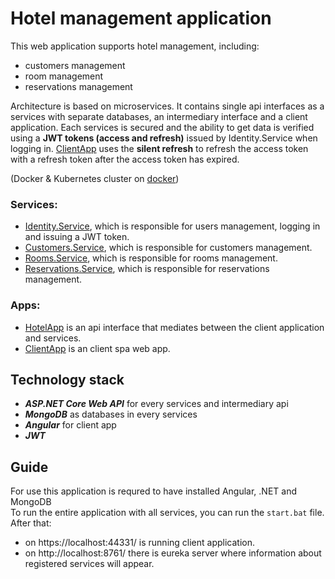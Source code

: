 # Hotel management application

This web application supports hotel management, including:
* customers management
* room management
* reservations management

Architecture is based on microservices. It contains single api interfaces as a services with separate databases, an intermediary interface and a client application. Each services is secured and the ability to get data is verified using a **JWT tokens (access and refresh)** issued by Identity.Service when logging in. [ClientApp](https://github.com/bigboyTaysh/hotel/tree/master/Hotel/HotelApp/ClientApp) uses the **silent refresh** to refresh the access token with a refresh token after the access token has expired. 

(Docker & Kubernetes cluster on [docker](https://github.com/bigboyTaysh/hotel/tree/docker))

### Services:
* [Identity.Service](https://github.com/bigboyTaysh/hotel/tree/master/Hotel/Identity.Service), which is responsible for users management, logging in and issuing a JWT token.
* [Customers.Service](https://github.com/bigboyTaysh/hotel/tree/master/Hotel/Customers.Service), which is responsible for customers management. 
* [Rooms.Service](https://github.com/bigboyTaysh/hotel/tree/master/Hotel/Rooms.Service), which is responsible for rooms management. 
* [Reservations.Service](https://github.com/bigboyTaysh/hotel/tree/master/Hotel/Reservations.Service), which is responsible for reservations management. 

### Apps:
* [HotelApp](https://github.com/bigboyTaysh/hotel/tree/master/Hotel/HotelApp) is an api interface that mediates between the client application and services.
* [ClientApp](https://github.com/bigboyTaysh/hotel/tree/master/Hotel/HotelApp/ClientApp) is an client spa web app. 

## Technology stack
* _**ASP.NET Core Web API**_ for every services and intermediary api
* _**MongoDB**_ as databases in every services
* _**Angular**_ for client app
* _**JWT**_

## Guide
For use this application is requred to have installed Angular, .NET and MongoDB  
To run the entire application with all services, you can run the `start.bat` file.  
After that: 
* on https://localhost:44331/ is running client application.  
* on http://localhost:8761/ there is eureka server where information about registered services will appear.  
